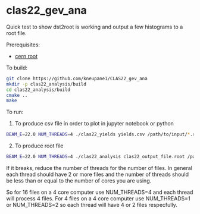 # clas22_gev_ana

Quick test to show dst2root is working and output a few histograms to a root file.

Prerequisites:
* [cern root](https://root.cern.ch/)

To build:

```bash
git clone https://github.com/kneupane1/CLAS22_gev_ana
mkdir -p clas22_analysis/build
cd clas22_analysis/build
cmake ..
make
```

To run:
1. To produce csv file in order to plot in jupyter notebook or python
```bash
BEAM_E=22.0 NUM_THREADS=4 ./clas22_yields yields.csv /path/to/input/*.root
```
2. To produce root file
```bash
BEAM_E=22.0 NUM_THREADS=4 ./clas22_analysis clas22_output_file.root /path/to/input/*.root
```
If it breaks, reduce the number of threads for the number of files. In general each thread should have 2 or more files and the number of threads should be less than or equal to the number of cores you are using.

So for 16 files on a 4 core computer use NUM_THREADS=4 and each thread will process 4 files. For 4 files on a 4 core computer use NUM_THREADS=1 or NUM_THREADS=2 so each thread will have 4 or 2 files respecfully.
